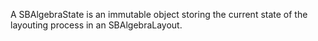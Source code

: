 A SBAlgebraState is an immutable object storing the current state of the layouting process in an SBAlgebraLayout.